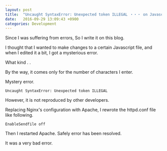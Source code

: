 ```yaml
---
layout: post
title:  "Uncaught SyntaxError: Unexpected token ILLEGAL ・・・ on Javascript Console"
date:   2016-09-29 13:09:43 +0900
categories: Development
---
```


Since I was suffering from errors,
So I write it on this blog.

I thought that I wanted to make changes to a certain Javascript file,
and when I edited it a bit, I got a mysterious error.

What kind . .

By the way, it comes only for the number of characters I enter.

Mystery error.

    Uncaught SyntaxError: Unexpected token ILLEGAL

However, it is not reproduced by other developers.

Replacing Nginx's configuration with Apache,
I rewrote the httpd.conf file like following.

    EnableSendfile off

Then I restarted Apache.
Safely error has been resolved.

It was a very bad error.
